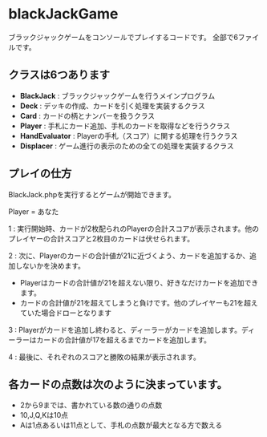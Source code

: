 # blackJackGame
ブラックジャックゲームをコンソールでプレイするコードです。
全部で6ファイルです。

## クラスは6つあります
- **BlackJack** : ブラックジャックゲームを行うメインプログラム
- **Deck** : デッキの作成、カードを引く処理を実装するクラス
- **Card** : カードの柄とナンバーを扱うクラス
- **Player** : 手札にカード追加、手札のカードを取得などを行うクラス
- **HandEvaluator** : Playerの手札（スコア）に関する処理を行うクラス
- **Displacer** : ゲーム進行の表示のための全ての処理を実装するクラス

## プレイの仕方
BlackJack.phpを実行するとゲームが開始できます。

Player = あなた

1 : 実行開始時、カードが2枚配られのPlayerの合計スコアが表示されます。他のプレイヤーの合計スコアと2枚目のカードは伏せられます。<br>

2 : 次に、Playerのカードの合計値が21に近づくよう、カードを追加するか、追加しないかを決めます。<br>
- Playerはカードの合計値が21を超えない限り、好きなだけカードを追加できます。
- カードの合計値が21を超えてしまうと負けです。他のプレイヤーも21を超えていた場合ドローとなります

3 : Playerがカードを追加し終わると、ディーラーがカードを追加します。ディーラーはカードの合計値が17を超えるまでカードを追加します。<br>

4 : 最後に、それぞれのスコアと勝敗の結果が表示されます。

## 各カードの点数は次のように決まっています。
- 2から9までは、書かれている数の通りの点数
- 10,J,Q,Kは10点
- Aは1点あるいは11点として、手札の点数が最大となる方で数える

